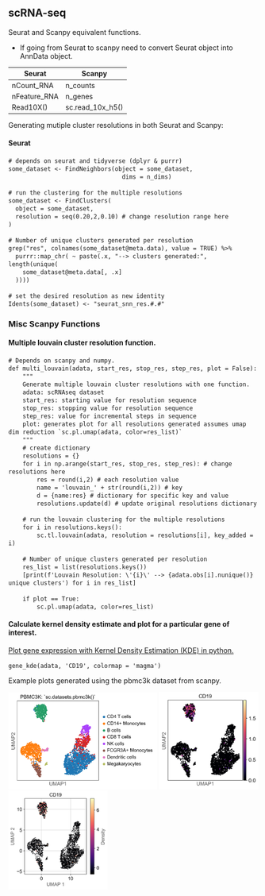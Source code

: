 ## scRNA-seq

Seurat and Scanpy equivalent functions.

 - If going from Seurat to scanpy need to convert Seurat object into AnnData object.


| Seurat       | Scanpy           |
|--------------|------------------|
| nCount_RNA   | n_counts         |
| nFeature_RNA | n_genes          |
| Read10X()    | sc.read_10x_h5() |




Generating mutiple cluster resolutions in both Seurat and Scanpy:


#### Seurat

    # depends on seurat and tidyverse (dplyr & purrr)
    some_dataset <- FindNeighbors(object = some_dataset,
                                    dims = n_dims)

    # run the clustering for the multiple resolutions
    some_dataset <- FindClusters(
      object = some_dataset,
      resolution = seq(0.20,2,0.10) # change resolution range here
    )

    # Number of unique clusters generated per resolution
    grep("res", colnames(some_dataset@meta.data), value = TRUE) %>%
      purrr::map_chr( ~ paste(.x, "--> clusters generated:", length(unique(
        some_dataset@meta.data[, .x]
      ))))

    # set the desired resolution as new identity
    Idents(some_dataset) <- "seurat_snn_res.#.#"




### Misc Scanpy Functions

#### Multiple louvain cluster resolution function.


    # Depends on scanpy and numpy.
    def multi_louvain(adata, start_res, stop_res, step_res, plot = False):
        """
        Generate multiple louvain cluster resolutions with one function.
        adata: scRNAseq dataset
        start_res: starting value for resolution sequence
        stop_res: stopping value for resolution sequence
        step_res: value for incremental steps in sequence
        plot: generates plot for all resolutions generated assumes umap dim reduction `sc.pl.umap(adata, color=res_list)`
        """
        # create dictionary
        resolutions = {}
        for i in np.arange(start_res, stop_res, step_res): # change resolutions here
            res = round(i,2) # each resolution value
            name = 'louvain_' + str(round(i,2)) # key
            d = {name:res} # dictionary for specific key and value
            resolutions.update(d) # update original resolutions dictionary

        # run the louvain clustering for the multiple resolutions
        for i in resolutions.keys():
            sc.tl.louvain(adata, resolution = resolutions[i], key_added = i)

        # Number of unique clusters generated per resolution
        res_list = list(resolutions.keys())
        [print(f'Louvain Resolution: \'{i}\' --> {adata.obs[i].nunique()} unique clusters') for i in res_list]

        if plot == True:
            sc.pl.umap(adata, color=res_list)


#### Calculate kernel density estimate and plot for a particular gene of interest.

[Plot gene expression with Kernel Density Estimation (KDE) in python.](scRNAseq/gene_kde.py)

    gene_kde(adata, 'CD19', colormap = 'magma')


Example plots generated using the pbmc3k dataset from scanpy.

<img src="https://github.com/odavalos/bioinformaticmixedbag/blob/0427cb3ea2eb2932251b5bb65985cc145381941e/scRNAseq/figures/pbmc3k_kde_umap.png" width="300">

<img src="https://github.com/odavalos/bioinformaticmixedbag/blob/0427cb3ea2eb2932251b5bb65985cc145381941e/scRNAseq/figures/cd19_expression_kde_umap.png" width="200" alt="expression">

<img src="https://github.com/odavalos/bioinformaticmixedbag/blob/0427cb3ea2eb2932251b5bb65985cc145381941e/scRNAseq/figures/cd19_kde_umap.png" width="200" alt="kde">







